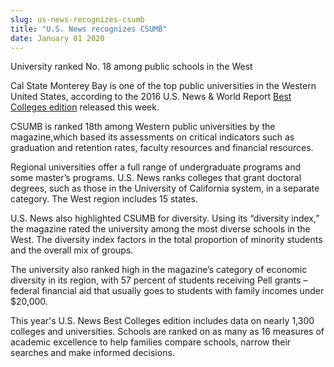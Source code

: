 ```yaml
---
slug: us-news-recognizes-csumb
title: "U.S. News recognizes CSUMB"
date: January 01 2020
---
```


<p>University ranked No. 18 among public schools in the West</p><p>Cal State Monterey Bay is one of the top public universities in the Western United States, according to the 2016 U.S. News &amp; World Report <a href="http://colleges.usnews.rankingsandreviews.com/best&#45;colleges/rankings">Best Colleges edition</a> released this week.
</p><p>CSUMB is ranked 18th among Western public universities by the magazine,which based its assessments on critical indicators such as graduation and retention rates, faculty resources and financial resources.
</p><p>Regional universities offer a full range of undergraduate programs and some master’s programs. U.S. News ranks colleges that grant doctoral degrees, such as those in the University of California system, in a separate category. The West region includes 15 states.
</p><p>U.S. News also highlighted CSUMB for diversity. Using its “diversity index,” the magazine rated the university among the most diverse schools in the West. The diversity index factors in the total proportion of minority students and the overall mix of groups.

The university also ranked high in the magazine’s category of economic diversity in its region, with 57 percent of students receiving Pell grants – federal financial aid that usually goes to students with family incomes under $20,000.

This year's U.S. News Best Colleges edition includes data on nearly 1,300 colleges and universities. Schools are ranked on as many as 16 measures of academic excellence to help families compare schools, narrow their searches and make informed decisions.
</p>
